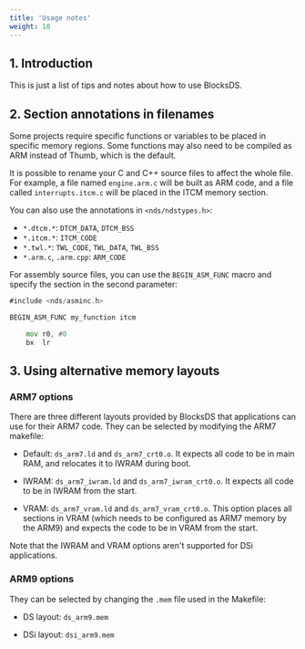 ```yaml
---
title: 'Usage notes'
weight: 10
---
```


## 1. Introduction

This is just a list of tips and notes about how to use BlocksDS.

## 2. Section annotations in filenames

Some projects require specific functions or variables to be placed in specific
memory regions. Some functions may also need to be compiled as ARM instead of
Thumb, which is the default.

It is possible to rename your C and C++ source files to affect the whole file.
For example, a file named `engine.arm.c` will be built as ARM code, and a file
called `interrupts.itcm.c` will be placed in the ITCM memory section.

You can also use the annotations in `<nds/ndstypes.h>`:

- `*.dtcm.*`:  `DTCM_DATA`, `DTCM_BSS`
- `*.itcm.*`: `ITCM_CODE`
- `*.twl.*`: `TWL_CODE`, `TWL_DATA`, `TWL_BSS`
- `*.arm.c`, `.arm.cpp`: `ARM_CODE`

For assembly source files, you can use the `BEGIN_ASM_FUNC` macro and specify
the section in the second parameter:

```asm
#include <nds/asminc.h>

BEGIN_ASM_FUNC my_function itcm

    mov r0, #0
    bx  lr
```

## 3. Using alternative memory layouts

### ARM7 options

There are three different layouts provided by BlocksDS that applications can use
for their ARM7 code. They can be selected by modifying the ARM7 makefile:

- Default: `ds_arm7.ld` and `ds_arm7_crt0.o`. It expects all code to be in
  main RAM, and relocates it to IWRAM during boot.

- IWRAM: `ds_arm7_iwram.ld` and `ds_arm7_iwram_crt0.o`. It expects all code
  to be in IWRAM from the start.

- VRAM: `ds_arm7_vram.ld` and `ds_arm7_vram_crt0.o`. This option places all
  sections in VRAM (which needs to be configured as ARM7 memory by the ARM9) and
  expects the code to be in VRAM from the start.

Note that the IWRAM and VRAM options aren't supported for DSi applications.

### ARM9 options

They can be selected by changing the `.mem` file used in the Makefile:

- DS layout: `ds_arm9.mem`

- DSi layout: `dsi_arm9.mem`
